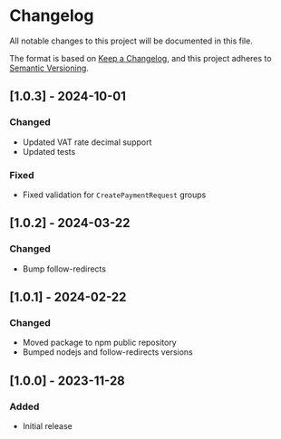 # Changelog

All notable changes to this project will be documented in this file.

The format is based on [Keep a Changelog](https://keepachangelog.com/en/1.0.0/), and this project adheres to [Semantic Versioning](https://semver.org/spec/v2.0.0.html).

## [1.0.3] - 2024-10-01
### Changed
- Updated VAT rate decimal support
- Updated tests

### Fixed
- Fixed validation for `CreatePaymentRequest` groups

## [1.0.2] - 2024-03-22
### Changed
- Bump follow-redirects

## [1.0.1] - 2024-02-22
### Changed
- Moved package to npm public repository
- Bumped nodejs and follow-redirects versions

## [1.0.0] - 2023-11-28
### Added
- Initial release
